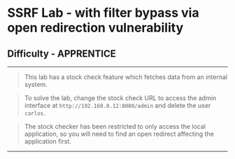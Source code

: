 
# SSRF Lab - with filter bypass via open redirection vulnerability

## Difficulty - APPRENTICE

---

> This lab has a stock check feature which fetches data from an internal system.

> To solve the lab, change the stock check URL to access the admin interface at
> `http://192.168.0.12:8080/admin` and delete the user `carlos`.

> The stock checker has been restricted to only access the local application, so you
> will need to find an open redirect affecting the application first. 

---
